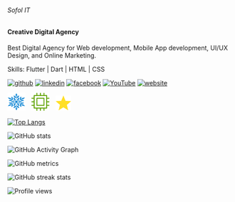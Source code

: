 ###### Sofol IT
#### Creative Digital Agency

Best Digital Agency for Web development, Mobile App development, UI/UX Design, and Online Marketing.

Skills: Flutter | Dart | HTML | CSS


[<img src='https://cdn.jsdelivr.net/npm/simple-icons@3.0.1/icons/github.svg' alt='github' height='40'>](https://github.com/sofolitltd)  [<img src='https://cdn.jsdelivr.net/npm/simple-icons@3.0.1/icons/linkedin.svg' alt='linkedin' height='40'>](https://www.linkedin.com/in/https://www.linkedin.com/in/asifuzzaman-reyad/)  [<img src='https://cdn.jsdelivr.net/npm/simple-icons@3.0.1/icons/facebook.svg' alt='facebook' height='40'>](https://www.facebook.com/https://www.facebook.com/sofolitltd)  [<img src='https://cdn.jsdelivr.net/npm/simple-icons@3.0.1/icons/youtube.svg' alt='YouTube' height='40'>](https://www.youtube.com/channel/https://www.youtube.com/@sofolitltd)  [<img src='https://cdn.jsdelivr.net/npm/simple-icons@3.0.1/icons/icloud.svg' alt='website' height='40'>](www.sofolit.com)  

<a href='https://archiveprogram.github.com/'><img src='https://raw.githubusercontent.com/acervenky/animated-github-badges/master/assets/acbadge.gif' width='40' height='40'></a> <a href='https://docs.github.com/en/developers'><img src='https://raw.githubusercontent.com/acervenky/animated-github-badges/master/assets/devbadge.gif' width='40' height='40'></a> <a href='https://stars.github.com/'><img src='https://raw.githubusercontent.com/acervenky/animated-github-badges/master/assets/starbadge.gif' width='35' height='35'></a> 

[![Top Langs](https://github-readme-stats.vercel.app/api/top-langs/?username=sofolitltd)](https://github.com/anuraghazra/github-readme-stats)

![GitHub stats](https://github-readme-stats.vercel.app/api?username=sofolitltd&show_icons=true)  

![GitHub Activity Graph](https://activity-graph.herokuapp.com/graph?username=sofolitltd)  

![GitHub metrics](https://metrics.lecoq.io/sofolitltd)  

![GitHub streak stats](https://streak-stats.demolab.com/?user=sofolitltd)  

![Profile views](https://gpvc.arturio.dev/sofolitltd)  

